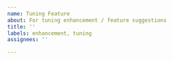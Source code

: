 ```yaml
---
name: Tuning Feature
about: For tuning enhancement / feature suggestions
title: ''
labels: enhancement, tuning
assignees: ''

---
```



